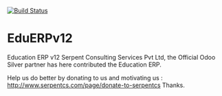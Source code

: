 [![Build Status](https://travis-ci.org/JayVora-SerpentCS/OdooEduERP.svg?branch=12.0)](https://travis-ci.org/JayVora-SerpentCS/OdooEduERP)

# EduERPv12
Education ERP v12
Serpent Consulting Services Pvt Ltd, the Official Odoo Silver partner has here contributed the Education ERP.

Help us do better by donating to us and motivating us : http://www.serpentcs.com/page/donate-to-serpentcs
Thanks.
